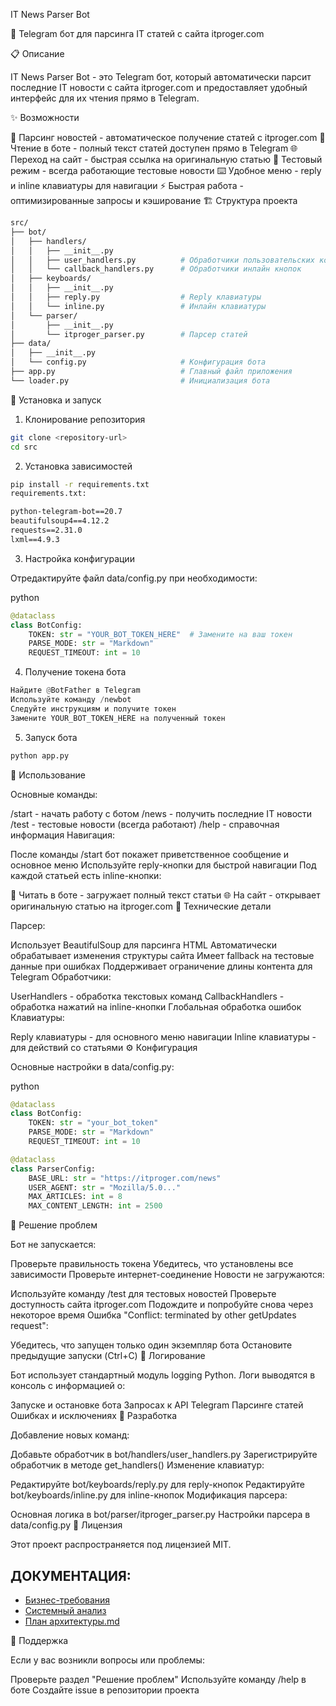 IT News Parser Bot

🤖 Telegram бот для парсинга IT статей с сайта itproger.com

📋 Описание

IT News Parser Bot - это Telegram бот, который автоматически парсит последние IT новости с сайта itproger.com и предоставляет удобный интерфейс для их чтения прямо в Telegram.

✨ Возможности

📰 Парсинг новостей - автоматическое получение статей с itproger.com
📖 Чтение в боте - полный текст статей доступен прямо в Telegram
🌐 Переход на сайт - быстрая ссылка на оригинальную статью
🧪 Тестовый режим - всегда работающие тестовые новости
⌨️ Удобное меню - reply и inline клавиатуры для навигации
⚡ Быстрая работа - оптимизированные запросы и кэширование
🏗️ Структура проекта

```bash
src/
├── bot/
│   ├── handlers/
│   │   ├── __init__.py
│   │   ├── user_handlers.py          # Обработчики пользовательских команд
│   │   └── callback_handlers.py      # Обработчики инлайн кнопок
│   ├── keyboards/
│   │   ├── __init__.py
│   │   ├── reply.py                  # Reply клавиатуры
│   │   └── inline.py                 # Инлайн клавиатуры
│   └── parser/
│       ├── __init__.py
│       └── itproger_parser.py        # Парсер статей
├── data/
│   ├── __init__.py
│   └── config.py                     # Конфигурация бота
├── app.py                            # Главный файл приложения
└── loader.py                         # Инициализация бота
```
🚀 Установка и запуск

1. Клонирование репозитория

```bash
git clone <repository-url>
cd src
```
2. Установка зависимостей

```bash
pip install -r requirements.txt
requirements.txt:
```

```txt
python-telegram-bot==20.7
beautifulsoup4==4.12.2
requests==2.31.0
lxml==4.9.3
```
3. Настройка конфигурации

Отредактируйте файл data/config.py при необходимости:

python
```py
@dataclass
class BotConfig:
    TOKEN: str = "YOUR_BOT_TOKEN_HERE"  # Замените на ваш токен
    PARSE_MODE: str = "Markdown"
    REQUEST_TIMEOUT: int = 10
```
4. Получение токена бота
```py
Найдите @BotFather в Telegram
Используйте команду /newbot
Следуйте инструкциям и получите токен
Замените YOUR_BOT_TOKEN_HERE на полученный токен
```
5. Запуск бота

```bash
python app.py
```
📖 Использование

Основные команды:

/start - начать работу с ботом
/news - получить последние IT новости
/test - тестовые новости (всегда работают)
/help - справочная информация
Навигация:

После команды /start бот покажет приветственное сообщение и основное меню
Используйте reply-кнопки для быстрой навигации
Под каждой статьей есть inline-кнопки:

📖 Читать в боте - загружает полный текст статьи
🌐 На сайт - открывает оригинальную статью на itproger.com
🔧 Технические детали

Парсер:

Использует BeautifulSoup для парсинга HTML
Автоматически обрабатывает изменения структуры сайта
Имеет fallback на тестовые данные при ошибках
Поддерживает ограничение длины контента для Telegram
Обработчики:

UserHandlers - обработка текстовых команд
CallbackHandlers - обработка нажатий на inline-кнопки
Глобальная обработка ошибок
Клавиатуры:

Reply клавиатуры - для основного меню навигации
Inline клавиатуры - для действий со статьями
⚙️ Конфигурация

Основные настройки в data/config.py:

python
```py
@dataclass
class BotConfig:
    TOKEN: str = "your_bot_token"
    PARSE_MODE: str = "Markdown"
    REQUEST_TIMEOUT: int = 10

@dataclass
class ParserConfig:
    BASE_URL: str = "https://itproger.com/news"
    USER_AGENT: str = "Mozilla/5.0..."
    MAX_ARTICLES: int = 8
    MAX_CONTENT_LENGTH: int = 2500
```
🐛 Решение проблем

Бот не запускается:

Проверьте правильность токена
Убедитесь, что установлены все зависимости
Проверьте интернет-соединение
Новости не загружаются:

Используйте команду /test для тестовых новостей
Проверьте доступность сайта itproger.com
Подождите и попробуйте снова через некоторое время
Ошибка "Conflict: terminated by other getUpdates request":

Убедитесь, что запущен только один экземпляр бота
Остановите предыдущие запуски (Ctrl+C)
📝 Логирование

Бот использует стандартный модуль logging Python. Логи выводятся в консоль с информацией о:

Запуске и остановке бота
Запросах к API Telegram
Парсинге статей
Ошибках и исключениях
🔄 Разработка

Добавление новых команд:

Добавьте обработчик в bot/handlers/user_handlers.py
Зарегистрируйте обработчик в методе get_handlers()
Изменение клавиатур:

Редактируйте bot/keyboards/reply.py для reply-кнопок
Редактируйте bot/keyboards/inline.py для inline-кнопок
Модификация парсера:

Основная логика в bot/parser/itproger_parser.py
Настройки парсера в data/config.py
📄 Лицензия

Этот проект распространяется под лицензией MIT.


## ДОКУМЕНТАЦИЯ:
- [Бизнес-требования](https://github.com/SonyaSpirs/Parsing-Bot/blob/main/Бизнес-требования)
- [Системный анализ](https://github.com/SonyaSpirs/Parsing-Bot/blob/main/Системный%20анализ)
- [План архитектуры.md](https://github.com/SonyaSpirs/Parsing-Bot/blob/main/План%20архитектуры.md)

🤝 Поддержка

Если у вас возникли вопросы или проблемы:

Проверьте раздел "Решение проблем"
Используйте команду /help в боте
Создайте issue в репозитории проекта
